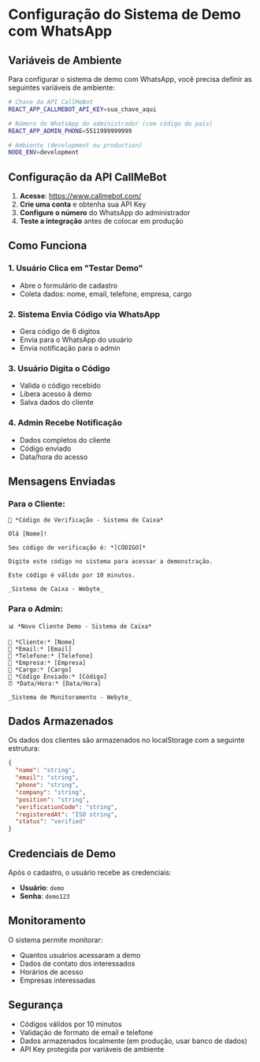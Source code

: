 # Configuração do Sistema de Demo com WhatsApp

## Variáveis de Ambiente

Para configurar o sistema de demo com WhatsApp, você precisa definir as seguintes variáveis de ambiente:

```bash
# Chave da API CallMeBot
REACT_APP_CALLMEBOT_API_KEY=sua_chave_aqui

# Número do WhatsApp do administrador (com código do país)
REACT_APP_ADMIN_PHONE=5511999999999

# Ambiente (development ou production)
NODE_ENV=development
```

## Configuração da API CallMeBot

1. **Acesse**: https://www.callmebot.com/
2. **Crie uma conta** e obtenha sua API Key
3. **Configure o número** do WhatsApp do administrador
4. **Teste a integração** antes de colocar em produção

## Como Funciona

### 1. Usuário Clica em "Testar Demo"
- Abre o formulário de cadastro
- Coleta dados: nome, email, telefone, empresa, cargo

### 2. Sistema Envia Código via WhatsApp
- Gera código de 6 dígitos
- Envia para o WhatsApp do usuário
- Envia notificação para o admin

### 3. Usuário Digita o Código
- Valida o código recebido
- Libera acesso à demo
- Salva dados do cliente

### 4. Admin Recebe Notificação
- Dados completos do cliente
- Código enviado
- Data/hora do acesso

## Mensagens Enviadas

### Para o Cliente:
```
🔐 *Código de Verificação - Sistema de Caixa*

Olá [Nome]!

Seu código de verificação é: *[CÓDIGO]*

Digite este código no sistema para acessar a demonstração.

Este código é válido por 10 minutos.

_Sistema de Caixa - Webyte_
```

### Para o Admin:
```
📊 *Novo Cliente Demo - Sistema de Caixa*

👤 *Cliente:* [Nome]
📧 *Email:* [Email]
📱 *Telefone:* [Telefone]
🏢 *Empresa:* [Empresa]
💼 *Cargo:* [Cargo]
🔐 *Código Enviado:* [Código]
⏰ *Data/Hora:* [Data/Hora]

_Sistema de Monitoramento - Webyte_
```

## Dados Armazenados

Os dados dos clientes são armazenados no localStorage com a seguinte estrutura:

```json
{
  "name": "string",
  "email": "string", 
  "phone": "string",
  "company": "string",
  "position": "string",
  "verificationCode": "string",
  "registeredAt": "ISO string",
  "status": "verified"
}
```

## Credenciais de Demo

Após o cadastro, o usuário recebe as credenciais:
- **Usuário**: `demo`
- **Senha**: `demo123`

## Monitoramento

O sistema permite monitorar:
- Quantos usuários acessaram a demo
- Dados de contato dos interessados
- Horários de acesso
- Empresas interessadas

## Segurança

- Códigos válidos por 10 minutos
- Validação de formato de email e telefone
- Dados armazenados localmente (em produção, usar banco de dados)
- API Key protegida por variáveis de ambiente
